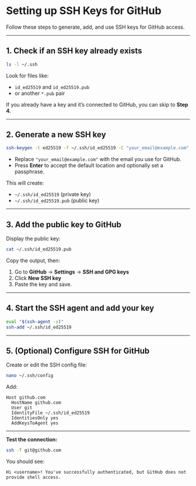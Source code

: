 # Setting up SSH Keys for GitHub

Follow these steps to generate, add, and use SSH keys for GitHub access.

---

## 1. Check if an SSH key already exists
```bash
ls -l ~/.ssh
```
Look for files like:
- `id_ed25519` and `id_ed25519.pub`
- or another `*.pub` pair

If you already have a key and it’s connected to GitHub, you can skip to **Step 4**.

---

## 2. Generate a new SSH key
```bash
ssh-keygen -t ed25519 -f ~/.ssh/id_ed25519 -C "your_email@example.com"
```
- Replace `"your_email@example.com"` with the email you use for GitHub.
- Press **Enter** to accept the default location and optionally set a passphrase.

This will create:
- `~/.ssh/id_ed25519` (private key)
- `~/.ssh/id_ed25519.pub` (public key)

---

## 3. Add the public key to GitHub
Display the public key:
```bash
cat ~/.ssh/id_ed25519.pub
```
Copy the output, then:
1. Go to **GitHub** → **Settings** → **SSH and GPG keys**
2. Click **New SSH key**
3. Paste the key and save.

---

## 4. Start the SSH agent and add your key
```bash
eval "$(ssh-agent -s)"
ssh-add ~/.ssh/id_ed25519
```

---

## 5. (Optional) Configure SSH for GitHub
Create or edit the SSH config file:
```bash
nano ~/.ssh/config
```
Add:
```
Host github.com
  HostName github.com
  User git
  IdentityFile ~/.ssh/id_ed25519
  IdentitiesOnly yes
  AddKeysToAgent yes
```

---

**Test the connection:**
```bash
ssh -T git@github.com
```
You should see:
```
Hi <username>! You've successfully authenticated, but GitHub does not provide shell access.
```

